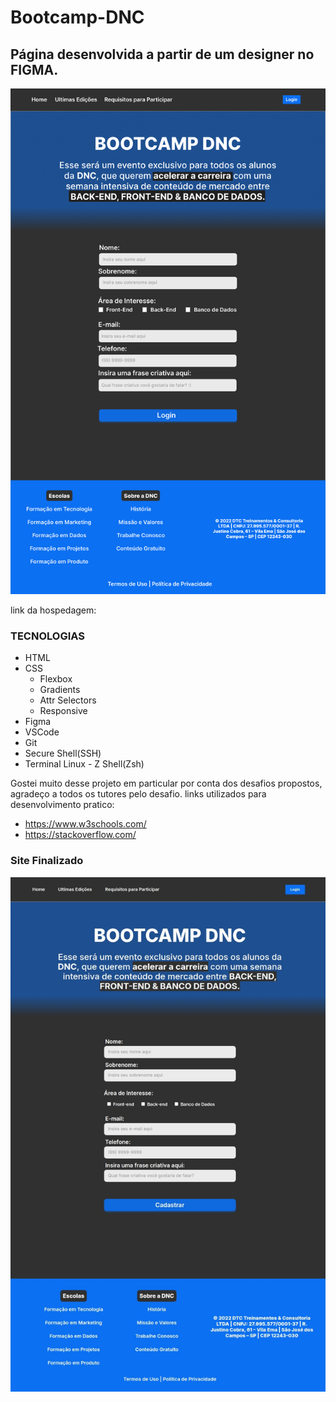 
# Bootcamp-DNC

## Página desenvolvida a partir de um designer no FIGMA.

![Imagem Pagina Proposta](img/projeto-figma.png)

link da hospedagem:

### **TECNOLOGIAS**
- HTML
- CSS
  - Flexbox
  - Gradients
  - Attr Selectors  
  - Responsive
- Figma
- VSCode
- Git
- Secure Shell(SSH)
- Terminal Linux - Z Shell(Zsh)

Gostei muito desse projeto em particular por conta dos desafios propostos, agradeço a todos os tutores pelo desafio.
links utilizados para desenvolvimento pratico:
- https://www.w3schools.com/
- https://stackoverflow.com/

### Site Finalizado

![Print do Site Hospedado](img/print-pagina.jpeg)

